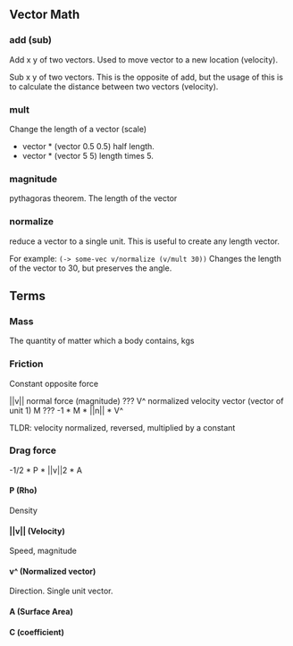 
## Vector Math


### add (sub)
Add x y of two vectors. Used to move vector to a new location (velocity).

Sub x y of two vectors. This is the opposite of add, but the usage of this is to
calculate the distance between two vectors (velocity).

### mult
Change the length of a vector (scale)
- vector * (vector 0.5 0.5) half length.
- vector * (vector 5 5) length times 5.

### magnitude
pythagoras theorem. The length of the vector

### normalize
reduce a vector to a single unit. This is useful to create any length vector.

For example: `(-> some-vec v/normalize (v/mult 30))`
Changes the length of the vector to 30, but preserves the angle.


## Terms

### Mass
The quantity of matter which a body contains, kgs

### Friction
Constant opposite force

||v|| normal force (magnitude) ???
V^ normalized velocity vector (vector of unit 1)
M ???
-1 * M * ||n|| * V^

TLDR:
velocity normalized, reversed, multiplied by a constant

### Drag force

-1/2 * P * ||v||2 * A

#### P (Rho)
Density

#### ||v|| (Velocity)
Speed, magnitude

#### v^ (Normalized vector)
Direction. Single unit vector.

#### A (Surface Area)

#### C (coefficient)

